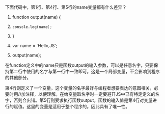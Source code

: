 下面代码中，第1行、第4行、第5行的name变量都有什么差异？
1. function output(name) {
2.     console.log(name);
3. }

4. var name = 'Hello,JS';
5. output(name);

在function定义中的name只是函数output的输入参数，可以是任意名字，只要保持第二行中使用的名字与第一行中一致即可。这是一个局部变量，不会影响到程序的其他部分。

第4行则定义了一个变量，这个变量的名字最好与编程者想要表达的意图相关，必要时用//加注释，以便理解。在给变量取名字时一定要避开JS中已有特定定义的名字，否则会出错。第5行则要求执行函数output，函数的输入值是第4行对变量进行的赋值。这里的变量是适用于整个程序的，因此具有了唯一性。

